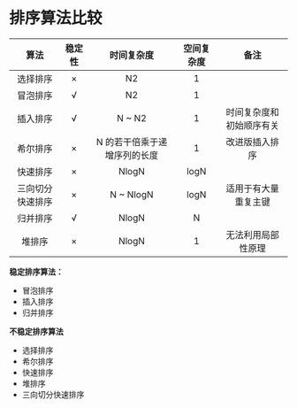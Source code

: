 # 排序算法比较
|       算法       | 稳定性 |          时间复杂度          | 空间复杂度 |           备注           |
| :--------------: | :----: | :--------------------------: | :--------: | :----------------------: |
|     选择排序     |   ×    |              N2              |     1      |                          |
|     冒泡排序     |   √    |              N2              |     1      |                          |
|     插入排序     |   √    |            N ~ N2            |     1      | 时间复杂度和初始顺序有关 |
|     希尔排序     |   ×    | N 的若干倍乘于递增序列的长度 |     1      |      改进版插入排序      |
|     快速排序     |   ×    |            NlogN             |    logN    |                          |
| 三向切分快速排序 |   ×    |          N ~ NlogN           |    logN    |   适用于有大量重复主键   |
|     归并排序     |   √    |            NlogN             |     N      |                          |
|      堆排序      |   ×    |            NlogN             |     1      |    无法利用局部性原理    |

**稳定排序算法：**

+ 冒泡排序    
+ 插入排序
+ 归并排序

**不稳定排序算法**

+ 选择排序
+ 希尔排序
+ 快速排序
+ 堆排序
+ 三向切分快速排序

